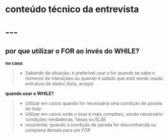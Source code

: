 <h1> conteúdo técnico da entrevista <h1/>
---


## por que utilizar o FOR ao invés do WHILE?

**no caso**:
> - Sabendo da situação, é preferível usar
o for quando se sabe o números de interações ou quando
é sabido que está sendo usado entrutura de dados (lista, arrays)

**quando usar o WHILE?**
> - Utilizar em casos quando for necessária uma condição de parada do loop
> - Utilizar em casos onde o loop é mais complexo, sendo necessário condições verdadeiras, falsas ou ELSE
> - resumindo: quando a condição de parada for desconhecida ou complexa demais para um _FOR_